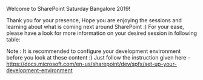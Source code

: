 
Welcome to SharePoint Saturday Bangalore 2019!

Thank you for your presence, Hope you are enjoying the sessions and learning about what is coming next around SharePoint :)
For your ease, please have a look for more information on your desired session in following table:

Note : It is recommended to configure your development environment before you look at these content :) Just follow the instruction given here - https://docs.microsoft.com/en-us/sharepoint/dev/spfx/set-up-your-development-environment
